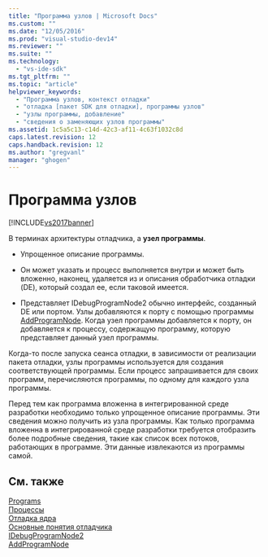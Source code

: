 ```yaml
---
title: "Программа узлов | Microsoft Docs"
ms.custom: ""
ms.date: "12/05/2016"
ms.prod: "visual-studio-dev14"
ms.reviewer: ""
ms.suite: ""
ms.technology: 
  - "vs-ide-sdk"
ms.tgt_pltfrm: ""
ms.topic: "article"
helpviewer_keywords: 
  - "Программа узлов, контекст отладки"
  - "отладка [пакет SDK для отладки], программы узлов"
  - "узлы программы, добавление"
  - "сведения о заменяющих узлов программы"
ms.assetid: 1c5a5c13-c14d-42c3-af11-4c63f1032c8d
caps.latest.revision: 12
caps.handback.revision: 12
ms.author: "gregvanl"
manager: "ghogen"
---
```

# Программа узлов
[!INCLUDE[vs2017banner](../../code-quality/includes/vs2017banner.md)]

В терминах архитектуры отладчика, a **узел программы**.  
  
-   Упрощенное описание программы.  
  
-   Он может указать и процесс выполняется внутри и может быть вложенно, наконец, удаляется из и описания обработчика отладки \(DE\), который создал ее, если таковой имеется.  
  
-   Представляет  IDebugProgramNode2 обычно интерфейс, созданный DE или портом.  Узлы добавляются к порту с помощью программы [AddProgramNode](../../extensibility/debugger/reference/idebugportnotify2-addprogramnode.md).  Когда узел программы добавляется к порту, он добавляется к процессу, содержащую программу, которую представляет данный узел программы.  
  
 Когда\-то после запуска сеанса отладки, в зависимости от реализации пакета отладки, узлы программы используется для создания соответствующей программы.  Если процесс запрашивается для своих программ, перечисляются программы, по одному для каждого узла программы.  
  
 Перед тем как программа вложенна в интегрированной среде разработки необходимо только упрощенное описание программы.  Эти сведения можно получить из узла программы.  Как только программа вложенна в интегрированной среде разработки требуется отобразить более подробные сведения, такие как список всех потоков, работающих в программе.  Эти данные извлекаются из программы самой.  
  
## См. также  
 [Programs](../../extensibility/debugger/programs.md)   
 [Процессы](../../extensibility/debugger/processes.md)   
 [Отладка ядра](../../extensibility/debugger/debug-engine.md)   
 [Основные понятия отладчика](../../extensibility/debugger/debugger-concepts.md)   
 [IDebugProgramNode2](../../extensibility/debugger/reference/idebugprogramnode2.md)   
 [AddProgramNode](../../extensibility/debugger/reference/idebugportnotify2-addprogramnode.md)